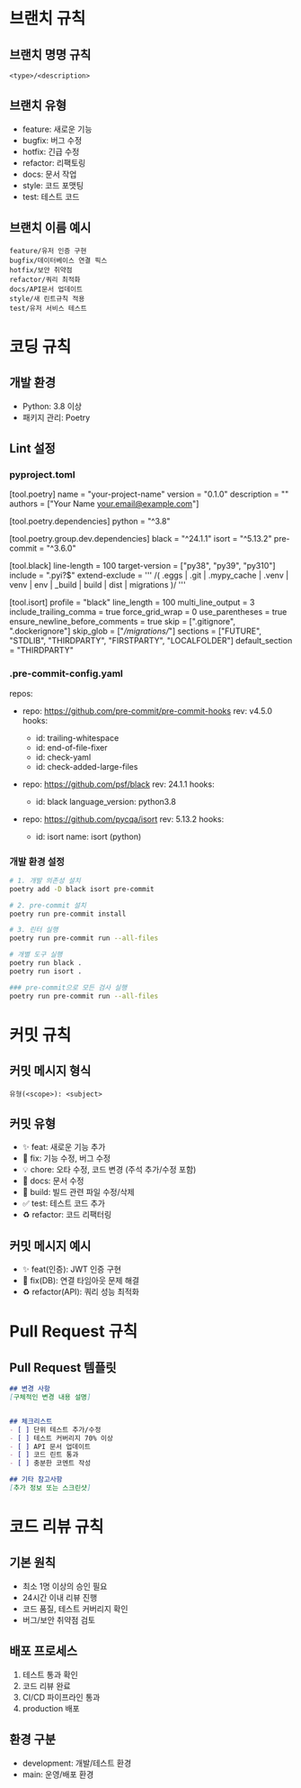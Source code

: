 # 브랜치 규칙

## 브랜치 명명 규칙
`<type>/<description>`

## 브랜치 유형
- feature: 새로운 기능
- bugfix: 버그 수정
- hotfix: 긴급 수정
- refactor: 리팩토링
- docs: 문서 작업
- style: 코드 포맷팅
- test: 테스트 코드

## 브랜치 이름 예시
```text
feature/유저 인증 구현
bugfix/데이터베이스 연결 픽스
hotfix/보안 취약점
refactor/쿼리 최적화
docs/API문서 업데이트
style/새 린트규칙 적용
test/유저 서비스 테스트
```

# 코딩 규칙

## 개발 환경
- Python: 3.8 이상
- 패키지 관리: Poetry

## Lint 설정

### pyproject.toml
[tool.poetry]
name = "your-project-name"
version = "0.1.0"
description = ""
authors = ["Your Name <your.email@example.com>"]

[tool.poetry.dependencies]
python = "^3.8"

[tool.poetry.group.dev.dependencies]
black = "^24.1.1"
isort = "^5.13.2"
pre-commit = "^3.6.0"

[tool.black]
line-length = 100
target-version = ["py38", "py39", "py310"]
include = ".pyi?$"
extend-exclude = '''
/(
    .eggs
  | .git
  | .mypy_cache
  | .venv
  | venv
  | env
  | _build
  | build
  | dist
  | migrations
)/
'''

[tool.isort]
profile = "black"
line_length = 100
multi_line_output = 3
include_trailing_comma = true
force_grid_wrap = 0
use_parentheses = true
ensure_newline_before_comments = true
skip = [".gitignore", ".dockerignore"]
skip_glob = ["*/migrations/*"]
sections = ["FUTURE", "STDLIB", "THIRDPARTY", "FIRSTPARTY", "LOCALFOLDER"]
default_section = "THIRDPARTY"


### .pre-commit-config.yaml
repos:
  - repo: https://github.com/pre-commit/pre-commit-hooks
    rev: v4.5.0
    hooks:
      - id: trailing-whitespace
      - id: end-of-file-fixer
      - id: check-yaml
      - id: check-added-large-files

  - repo: https://github.com/psf/black
    rev: 24.1.1
    hooks:
      - id: black
        language_version: python3.8

  - repo: https://github.com/pycqa/isort
    rev: 5.13.2
    hooks:
      - id: isort
        name: isort (python)

### 개발 환경 설정

```bash
# 1. 개발 의존성 설치
poetry add -D black isort pre-commit

# 2. pre-commit 설치
poetry run pre-commit install

# 3. 린터 실행
poetry run pre-commit run --all-files

# 개별 도구 실행
poetry run black .
poetry run isort .

### pre-commit으로 모든 검사 실행
poetry run pre-commit run --all-files
```

# 커밋 규칙

## 커밋 메시지 형식
`유형(<scope>): <subject>`

## 커밋 유형
- ✨ feat: 새로운 기능 추가
- 🐛 fix: 기능 수정, 버그 수정
- 💡 chore: 오타 수정, 코드 변경 (주석 추가/수정 포함)
- 📝 docs: 문서 수정
- 🚚 build: 빌드 관련 파일 수정/삭제
- ✅ test: 테스트 코드 추가
- ♻️ refactor: 코드 리팩터링

## 커밋 메시지 예시
- ✨ feat(인증): JWT 인증 구현
- 🐛 fix(DB): 연결 타임아웃 문제 해결
- ♻️ refactor(API): 쿼리 성능 최적화

# Pull Request 규칙

## Pull Request 템플릿
```markdown
## 변경 사항
[구체적인 변경 내용 설명]


## 체크리스트
- [ ] 단위 테스트 추가/수정
- [ ] 테스트 커버리지 70% 이상
- [ ] API 문서 업데이트
- [ ] 코드 린트 통과
- [ ] 충분한 코멘트 작성

## 기타 참고사항
[추가 정보 또는 스크린샷]
```

# 코드 리뷰 규칙

## 기본 원칙
- 최소 1명 이상의 승인 필요
- 24시간 이내 리뷰 진행
- 코드 품질, 테스트 커버리지 확인
- 버그/보안 취약점 검토

## 배포 프로세스
1. 테스트 통과 확인
2. 코드 리뷰 완료
3. CI/CD 파이프라인 통과
4. production 배포

## 환경 구분
- development: 개발/테스트 환경
- main: 운영/배포 환경
